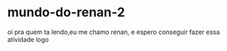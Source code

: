 # mundo-do-renan-2
oi pra quem ta lendo,eu me chamo renan, e espero conseguir fazer essa atividade logo
